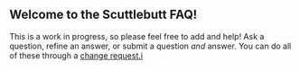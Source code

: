## Welcome to the Scuttlebutt FAQ!  

This is a work in progress, so  please feel free to add and help! Ask a question, refine an answer, or submit a question _and_ answer.  You can do all of these through a [change request.i](https://www.gitbook.com/book/nelsonian/ssb-faq/changes)

